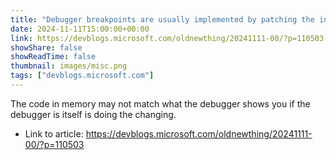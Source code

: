 ```yaml
---
title: "Debugger breakpoints are usually implemented by patching the in-memory copy of the code"
date: 2024-11-11T15:00:00+00:00
link: https://devblogs.microsoft.com/oldnewthing/20241111-00/?p=110503
showShare: false
showReadTime: false
thumbnail: images/misc.png
tags: ["devblogs.microsoft.com"]
---
```

The code in memory may not match what the debugger shows you if the debugger is itself is doing the changing.

- Link to article: https://devblogs.microsoft.com/oldnewthing/20241111-00/?p=110503